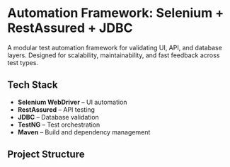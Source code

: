 # Automation Framework: Selenium + RestAssured + JDBC

A modular test automation framework for validating UI, API, and database layers. Designed for scalability, maintainability, and fast feedback across test types.

## Tech Stack
- **Selenium WebDriver** – UI automation
- **RestAssured** – API testing
- **JDBC** – Database validation
- **TestNG** – Test orchestration
- **Maven** – Build and dependency management

## Project Structure


